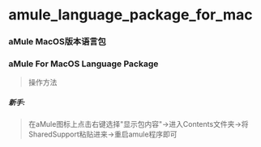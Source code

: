 # amule_language_package_for_mac
### aMule MacOS版本语言包
### aMule For MacOS Language Package

> 操作方法

##### 新手:
> 在aMule图标上点击右键选择"显示包内容"->进入Contents文件夹->将SharedSupport粘贴进来->重启amule程序即可

